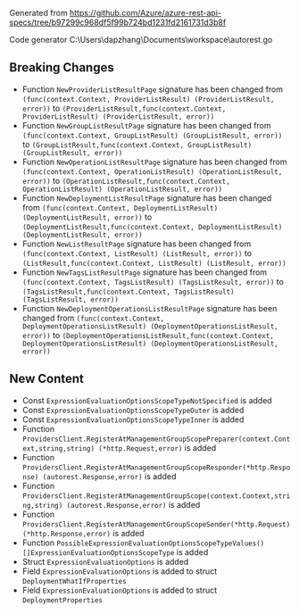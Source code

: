 
Generated from https://github.com/Azure/azure-rest-api-specs/tree/b97299c968df5f99b724bd1231fd2161731d3b8f

Code generator C:\Users\dapzhang\Documents\workspace\autorest.go

## Breaking Changes

- Function `NewProviderListResultPage` signature has been changed from `(func(context.Context, ProviderListResult) (ProviderListResult, error))` to `(ProviderListResult,func(context.Context, ProviderListResult) (ProviderListResult, error))`
- Function `NewGroupListResultPage` signature has been changed from `(func(context.Context, GroupListResult) (GroupListResult, error))` to `(GroupListResult,func(context.Context, GroupListResult) (GroupListResult, error))`
- Function `NewOperationListResultPage` signature has been changed from `(func(context.Context, OperationListResult) (OperationListResult, error))` to `(OperationListResult,func(context.Context, OperationListResult) (OperationListResult, error))`
- Function `NewDeploymentListResultPage` signature has been changed from `(func(context.Context, DeploymentListResult) (DeploymentListResult, error))` to `(DeploymentListResult,func(context.Context, DeploymentListResult) (DeploymentListResult, error))`
- Function `NewListResultPage` signature has been changed from `(func(context.Context, ListResult) (ListResult, error))` to `(ListResult,func(context.Context, ListResult) (ListResult, error))`
- Function `NewTagsListResultPage` signature has been changed from `(func(context.Context, TagsListResult) (TagsListResult, error))` to `(TagsListResult,func(context.Context, TagsListResult) (TagsListResult, error))`
- Function `NewDeploymentOperationsListResultPage` signature has been changed from `(func(context.Context, DeploymentOperationsListResult) (DeploymentOperationsListResult, error))` to `(DeploymentOperationsListResult,func(context.Context, DeploymentOperationsListResult) (DeploymentOperationsListResult, error))`

## New Content

- Const `ExpressionEvaluationOptionsScopeTypeNotSpecified` is added
- Const `ExpressionEvaluationOptionsScopeTypeOuter` is added
- Const `ExpressionEvaluationOptionsScopeTypeInner` is added
- Function `ProvidersClient.RegisterAtManagementGroupScopePreparer(context.Context,string,string) (*http.Request,error)` is added
- Function `ProvidersClient.RegisterAtManagementGroupScopeResponder(*http.Response) (autorest.Response,error)` is added
- Function `ProvidersClient.RegisterAtManagementGroupScope(context.Context,string,string) (autorest.Response,error)` is added
- Function `ProvidersClient.RegisterAtManagementGroupScopeSender(*http.Request) (*http.Response,error)` is added
- Function `PossibleExpressionEvaluationOptionsScopeTypeValues() []ExpressionEvaluationOptionsScopeType` is added
- Struct `ExpressionEvaluationOptions` is added
- Field `ExpressionEvaluationOptions` is added to struct `DeploymentWhatIfProperties`
- Field `ExpressionEvaluationOptions` is added to struct `DeploymentProperties`

